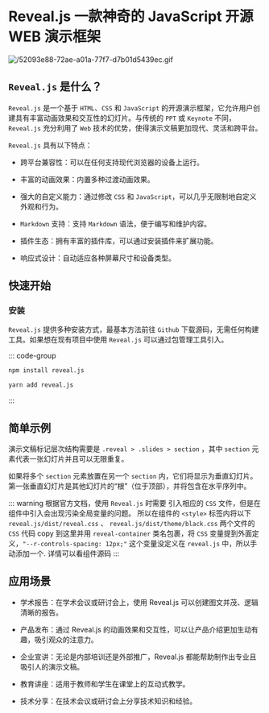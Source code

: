 # Reveal.js 一款神奇的 JavaScript 开源 WEB 演示框架

<article-info/>

<link-tag :linkList="[{ linkType: 'git', linkText:'Reveal.js',linkUrl:'https://github.com/hakimel/reveal.js'},{ linkText:'Reveal.js 官网',linkUrl:'https://revealjs.com/'}]" />

![/52093e88-72ae-a01a-77f7-d7b01d5439ec.gif](/52093e88-72ae-a01a-77f7-d7b01d5439ec.gif)

## `Reveal.js` 是什么？

`Reveal.js` 是一个基于 `HTML`、`CSS` 和 `JavaScript` 的开源演示框架，它允许用户创建具有丰富动画效果和交互性的幻灯片。与传统的 `PPT` 或 `Keynote` 不同，`Reveal.js` 充分利用了 `Web` 技术的优势，使得演示文稿更加现代、灵活和跨平台。

`Reveal.js` 具有以下特点：

- 跨平台兼容性：可以在任何支持现代浏览器的设备上运行。

- 丰富的动画效果：内置多种过渡动画效果。

- 强大的自定义能力：通过修改 `CSS` 和 `JavaScript`，可以几乎无限制地自定义外观和行为。

- `Markdown` 支持：支持 `Markdown` 语法，便于编写和维护内容。

- 插件生态：拥有丰富的插件库，可以通过安装插件来扩展功能。

- 响应式设计：自动适应各种屏幕尺寸和设备类型。

## 快速开始

### 安装

`Reveal.js` 提供多种安装方式，最基本方法前往 `Github` 下载源码，无需任何构建工具。如果想在现有项目中使用 `Reveal.js` 可以通过包管理工具引入。

::: code-group

```bash [npm]
npm install reveal.js
```

```bash [yarn]
yarn add reveal.js
```

:::

## 简单示例

演示文稿标记层次结构需要是 `.reveal > .slides > section` ，其中 `section` 元素代表一张幻灯片并且可以无限重复。

如果将多个 `section` 元素放置在另一个 `section` 内，它们将显示为垂直幻灯片。第一张垂直幻灯片是其他幻灯片的“根”（位于顶部），并将包含在水平序列中。

<script setup>
import ExpUseReveal from '../../../../components/example/exp-use-reveal-js.vue'
</script>

<exp-use-reveal/>

::: warning
根据官方文档，使用 `Reveal.js` 时需要 引入相应的 `CSS` 文件，但是在组件中引入会出现污染全局变量的问题。
所以在组件的 `<style>` 标签内将以下 `reveal.js/dist/reveal.css` 、 `reveal.js/dist/theme/black.css` 两个文件的 `CSS` 代码 copy 到这里并用 `reveal-container` 类名包裹，将 `CSS` 变量提到外面定义，`"--r-controls-spacing: 12px;"` 这个变量没定义在 `reveal.js` 中，所以手动添加一个.
详情可以看组件<imp-text-danger>源码</imp-text-danger>
:::

## 应用场景

- <imp-text-danger>学术报告</imp-text-danger>：在学术会议或研讨会上，使用 Reveal.js 可以创建图文并茂、逻辑清晰的报告。

- <imp-text-danger>产品发布</imp-text-danger>：通过 Reveal.js 的动画效果和交互性，可以让产品介绍更加生动有趣，吸引观众的注意力。

- <imp-text-danger>企业宣讲</imp-text-danger>：无论是内部培训还是外部推广，Reveal.js 都能帮助制作出专业且吸引人的演示文稿。

- <imp-text-danger>教育讲座</imp-text-danger>：适用于教师和学生在课堂上的互动式教学。

- <imp-text-danger>技术分享</imp-text-danger>：在技术会议或研讨会上分享技术知识和经验。
